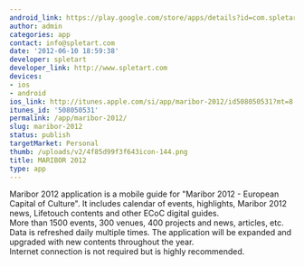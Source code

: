 ```yaml
---
android_link: https://play.google.com/store/apps/details?id=com.spletart.tour
author: admin
categories: app
contact: info@spletart.com
date: '2012-06-10 18:59:38'
developer: spletart
developer_link: http://www.spletart.com
devices: 
- ios
- android
ios_link: http://itunes.apple.com/si/app/maribor-2012/id508050531?mt=8
itunes_id: '508050531'
permalink: /app/maribor-2012/
slug: maribor-2012
status: publish
targetMarket: Personal
thumb: /uploads/v2/4f85d99f3f643icon-144.png
title: MARIBOR 2012
type: app
---
```


Maribor 2012 application is a mobile guide for "Maribor 2012 - European Capital of Culture". It includes calendar of events, highlights, Maribor 2012 news, Lifetouch contents and other ECoC digital guides.<br />
More than 1500 events, 300 venues, 400 projects and news, articles, etc. Data is refreshed daily multiple times. The application will be expanded and upgraded with new contents throughout the year.<br />
Internet connection is not required but is highly recommended.